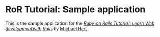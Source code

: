 # RoR Tutorial: Sample application

This is the sample application for the
[*Ruby on Rails Tutorial:
Learn Web developmentwith Rails*](http://www.railstutorial.org)
by [Michael Hart](http://www.michaelhartl.com)
